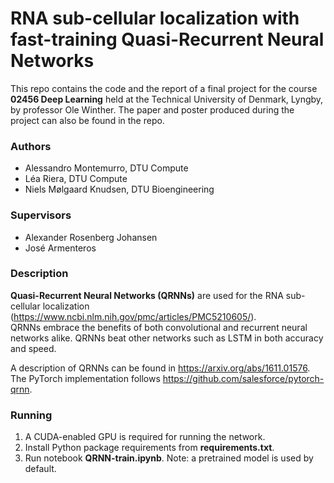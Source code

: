 # RNA sub-cellular localization with fast-training Quasi-Recurrent Neural Networks

This repo contains the code and the report of a final project for the course **02456 Deep Learning** held at the Technical University of Denmark, Lyngby, by professor Ole Winther.  The paper and poster produced during the project can also be found in the repo.

### Authors
- Alessandro Montemurro, DTU Compute
- Léa Riera, DTU Compute
- Niels Mølgaard Knudsen, DTU Bioengineering  

### Supervisors
- Alexander Rosenberg Johansen
- José Armenteros
 
 
### Description
**Quasi-Recurrent Neural Networks (QRNNs)** are used for the RNA sub-cellular localization (https://www.ncbi.nlm.nih.gov/pmc/articles/PMC5210605/).  
QRNNs embrace the benefits of both convolutional and recurrent neural networks alike. QRNNs beat other networks such as LSTM in both accuracy and speed.  

A description of QRNNs can be found in https://arxiv.org/abs/1611.01576. The PyTorch implementation follows https://github.com/salesforce/pytorch-qrnn.

### Running
1. A CUDA-enabled GPU is required for running the network.
2. Install Python package requirements from **requirements.txt**. 
3. Run notebook **QRNN-train.ipynb**. Note: a pretrained model is used by default. 
